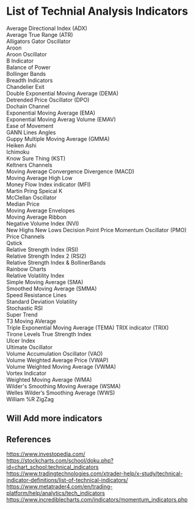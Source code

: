 # List of Technial Analysis Indicators

Average Directional Index (ADX)  
Average True Range (ATR)  
Alligators Gator Oscillator  
Aroon  
Aroon Oscillator  
B Indicator  
Balance of Power  
Bollinger Bands  
Breadth Indicators  
Chandelier Exit  
Double Exponential Moving Average (DEMA)  
Detrended Price Oscillator (DPO)  
Dochain Channel  
Exponential Moving Average (EMA)  
Exponential Moving Averag Volume (EMAV)  
Ease of Movement    
GANN Lines Angles  
Guppy Multiple Moving Average (GMMA)  
Heiken Ashi  
Ichimoku  
Know Sure Thing (KST)  
Keltners Channels  
Moving Average Convergence Divergence (MACD)  
Moving Average High Low  
Money Flow Index indicator (MFI)  
Martin Pring Speical K  
McClellan Oscillator  
Median Price  
Moving Average Envelopes  
Moving Average Ribbon  
Negative Volume Index (NVI)  
New Highs New Lows 
Decision Point Price Momentum Oscillator (PMO)  
Price Channels  
Qstick  
Relative Strength Index (RSI)  
Relative Strength Index 2 (RSI2)  
Relative Strength Index & BollinerBands  
Rainbow Charts  
Relative Volatility Index  
Simple Moving Average (SMA)  
Smoothed Moving Average (SMMA)  
Speed Resistance Lines  
Standard Deviation Volatility  
Stochastic RSI  
Super Trend  
T3 Moving AVerage  
Triple Exponential Moving Average (TEMA)
TRIX indicator (TRIX)  
Tirone Levels 
True Strength Index  
Ulcer Index  
Ultimate Oscillator  
Volume Accumulation Oscillator (VAO)  
Volume Weighted Average Price (VWAP)  
Volume Weighted Moving Average (VWMA)  
Vortex Indicator  
Weighted Moving Average (WMA)  
Wilder's Smoothing Moving Average (WSMA)  
Welles Wilder’s Smoothing Average (WWS)  
William %R
ZigZag

## Will Add more indicators

## References
https://www.investopedia.com/  
https://stockcharts.com/school/doku.php?id=chart_school:technical_indicators  
https://www.tradingtechnologies.com/xtrader-help/x-study/technical-indicator-definitions/list-of-technical-indicators/  
https://www.metatrader4.com/en/trading-platform/help/analytics/tech_indicators  
https://www.incrediblecharts.com/indicators/momentum_indicators.php  



